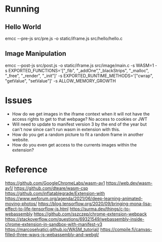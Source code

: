 # Running

## Hello World

emcc --pre-js src/pre.js -o static/iframe.js src/hello/hello.c

## Image Manipulation

emcc --post-js src/post.js -o static/iframe.js src/image/main.c -s WASM=1 -s EXPORTED_FUNCTIONS='["_fib", "_addOne","_blackStrips", "_malloc", "_free", "_render", "_init"]' -s EXPORTED_RUNTIME_METHODS='["cwrap", "getValue", "setValue"]' -s ALLOW_MEMORY_GROWTH

# Issues

* How do we get images in the iframe context when it will not have the access rights to get to that webpage? No access to cookies or JWT
* Will need to update to manifest version 3 by the end of the year but can't now since can't run wasm in extension with this.
* How do you get a random picture to fit a random frame in another website.
* How do you even get access to the currents images within the extension?
# Reference

https://github.com/GoogleChromeLabs/wasm-av1
https://web.dev/wasm-av1/
https://github.com/dteare/wasm-csp
https://github.com/inflatablegrade/Extension-with
https://www.weforum.org/agenda/2021/06/deep-learning-animated-moving-photos/
https://blog.tensorflow.org/2020/09/bringing-mona-lisa-effect-to-life-tensorflow-js.html
https://surma.dev/things/c-to-webassembly
https://github.com/sszczep/chrome-extension-webpack
https://stackoverflow.com/questions/69321549/webassembly-inside-chrome-extension-in-sandbox-with-manifest-v3
https://marcoselvatici.github.io/WASM_tutorial/
https://compile.fi/canvas-filled-three-ways-js-webassembly-and-webgl/